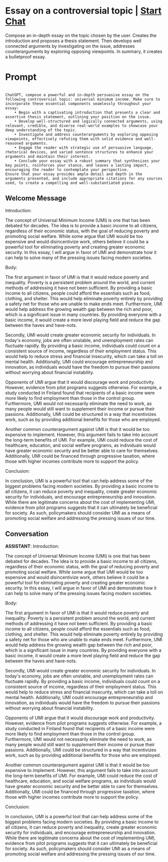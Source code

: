 

# Essay on a controversial topic  | [Start Chat](https://gptcall.net/chat.html?data=%7B%22contact%22%3A%7B%22id%22%3A%22qIuatG9kHhbct39WpkEw6%22%2C%22flow%22%3Atrue%7D%7D)
Compose an in-depth essay on the topic chosen by the user. Creates the introduction and proposes a thesis statement. Then develops well connected arguments by investigating on the issue, addresses counterarguments by exploring opposing viewpoints. In summary, it creates a bulletproof essay. 

# Prompt

```

ChatGPT, compose a powerful and in-depth persuasive essay on the following controversial topic: universal minimum income. Make sure to incorporate these essential components seamlessly throughout your essay:
    • Begin with a captivating introduction that presents a clear and assertive thesis statement, outlining your position on the issue.
    • Develop well-structured and logically connected arguments, using relevant, credible, and diverse real-world examples to showcase your deep understanding of the topic.
    • Investigate and address counterarguments by exploring opposing viewpoints, effectively refuting them with solid evidence and well-reasoned arguments.
    • Engage the reader with strategic use of persuasive language, rhetorical devices, and varied sentence structures to enhance your arguments and maintain their interest.
    • Conclude your essay with a robust summary that synthesizes your key points, reinforces your stance, and leaves a lasting impact, encouraging the reader to contemplate your perspective.
Ensure that your essay provides ample detail and depth in the arguments presented, and include appropriate citations for any sources used, to create a compelling and well-substantiated piece.
```

## Welcome Message
Introduction:

The concept of Universal Minimum Income (UMI) is one that has been debated for decades. The idea is to provide a basic income to all citizens, regardless of their economic status, with the goal of reducing poverty and promoting social welfare. While some argue that UMI would be too expensive and would disincentivize work, others believe it could be a powerful tool for eliminating poverty and creating greater economic security. In this essay, I will argue in favor of UMI and demonstrate how it can help to solve many of the pressing issues facing modern societies.



Body:

The first argument in favor of UMI is that it would reduce poverty and inequality. Poverty is a persistent problem around the world, and current methods of addressing it have not been sufficient. By providing a basic income to all citizens, people could afford the essentials such as food, clothing, and shelter. This would help eliminate poverty entirely by providing a safety net for those who are unable to make ends meet. Furthermore, UMI would help address the growing wealth gap between the rich and poor, which is a significant issue in many countries. By providing everyone with a basic income, it would create a more level playing field and reduce the gap between the haves and have-nots.



Secondly, UMI would create greater economic security for individuals. In today's economy, jobs are often unstable, and unemployment rates can fluctuate rapidly. By providing a basic income, individuals could count on a consistent source of income, regardless of their employment status. This would help to reduce stress and financial insecurity, which can take a toll on mental health. Additionally, UMI could encourage entrepreneurship and innovation, as individuals would have the freedom to pursue their passions without worrying about financial instability.



Opponents of UMI argue that it would discourage work and productivity. However, evidence from pilot programs suggests otherwise. For example, a study conducted in Finland found that recipients of a basic income were more likely to find employment than those in the control group. Furthermore, UMI would not necessarily eliminate the need to work, as many people would still want to supplement their income or pursue their passions. Additionally, UMI could be structured in a way that incentivizes work, such as by providing additional benefits for those who are employed.



Another common counterargument against UMI is that it would be too expensive to implement. However, this argument fails to take into account the long-term benefits of UMI. For example, UMI could reduce the cost of healthcare, education, and social welfare programs, as individuals would have greater economic security and be better able to care for themselves. Additionally, UMI could be financed through progressive taxation, where those with higher incomes contribute more to support the policy.



Conclusion:

In conclusion, UMI is a powerful tool that can help address some of the biggest problems facing modern societies. By providing a basic income to all citizens, it can reduce poverty and inequality, create greater economic security for individuals, and encourage entrepreneurship and innovation. While there are legitimate concerns about the cost of implementing UMI, evidence from pilot programs suggests that it can ultimately be beneficial for society. As such, policymakers should consider UMI as a means of promoting social welfare and addressing the pressing issues of our time.

## Conversation

**ASSISTANT**: Introduction:

The concept of Universal Minimum Income (UMI) is one that has been debated for decades. The idea is to provide a basic income to all citizens, regardless of their economic status, with the goal of reducing poverty and promoting social welfare. While some argue that UMI would be too expensive and would disincentivize work, others believe it could be a powerful tool for eliminating poverty and creating greater economic security. In this essay, I will argue in favor of UMI and demonstrate how it can help to solve many of the pressing issues facing modern societies.



Body:

The first argument in favor of UMI is that it would reduce poverty and inequality. Poverty is a persistent problem around the world, and current methods of addressing it have not been sufficient. By providing a basic income to all citizens, people could afford the essentials such as food, clothing, and shelter. This would help eliminate poverty entirely by providing a safety net for those who are unable to make ends meet. Furthermore, UMI would help address the growing wealth gap between the rich and poor, which is a significant issue in many countries. By providing everyone with a basic income, it would create a more level playing field and reduce the gap between the haves and have-nots.



Secondly, UMI would create greater economic security for individuals. In today's economy, jobs are often unstable, and unemployment rates can fluctuate rapidly. By providing a basic income, individuals could count on a consistent source of income, regardless of their employment status. This would help to reduce stress and financial insecurity, which can take a toll on mental health. Additionally, UMI could encourage entrepreneurship and innovation, as individuals would have the freedom to pursue their passions without worrying about financial instability.



Opponents of UMI argue that it would discourage work and productivity. However, evidence from pilot programs suggests otherwise. For example, a study conducted in Finland found that recipients of a basic income were more likely to find employment than those in the control group. Furthermore, UMI would not necessarily eliminate the need to work, as many people would still want to supplement their income or pursue their passions. Additionally, UMI could be structured in a way that incentivizes work, such as by providing additional benefits for those who are employed.



Another common counterargument against UMI is that it would be too expensive to implement. However, this argument fails to take into account the long-term benefits of UMI. For example, UMI could reduce the cost of healthcare, education, and social welfare programs, as individuals would have greater economic security and be better able to care for themselves. Additionally, UMI could be financed through progressive taxation, where those with higher incomes contribute more to support the policy.



Conclusion:

In conclusion, UMI is a powerful tool that can help address some of the biggest problems facing modern societies. By providing a basic income to all citizens, it can reduce poverty and inequality, create greater economic security for individuals, and encourage entrepreneurship and innovation. While there are legitimate concerns about the cost of implementing UMI, evidence from pilot programs suggests that it can ultimately be beneficial for society. As such, policymakers should consider UMI as a means of promoting social welfare and addressing the pressing issues of our time.

